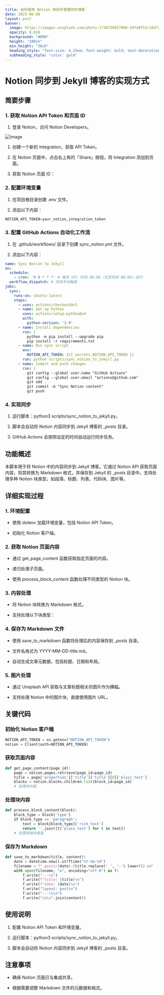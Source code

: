 ```yaml
---
title: 如何使用 Notion 来同步管理你的博客
date: 2025-06-08
layout: post
banner:
  image: https://images.unsplash.com/photo-1730730657060-39fa0f51c16d?crop=entropy&cs=tinysrgb&fit=max&fm=jpg&ixid=M3w2OTIwMzJ8MHwxfHJhbmRvbXx8fHx8fHx8fDE3NDkzODYzOTJ8&ixlib=rb-4.1.0&q=80&w=1080
  opacity: 0.618
  background: "#000"
  height: "100vh"
  min_height: "38vh"
  heading_style: "font-size: 4.25em; font-weight: bold; text-decoration: underline"
  subheading_style: "color: gold"
---
```


# Notion 同步到 Jekyll 博客的实现方式

## 简要步骤

### 1. 获取 Notion API Token 和页面 ID

1. 登录 Notion，访问 Notion Developers。

![image](https://prod-files-secure.s3.us-west-2.amazonaws.com/a7a0cc5a-89b9-4cda-8686-1fba0ca52f40/d19c1afe-dea5-4312-9333-786b0ba83054/image.png?X-Amz-Algorithm=AWS4-HMAC-SHA256&X-Amz-Content-Sha256=UNSIGNED-PAYLOAD&X-Amz-Credential=ASIAZI2LB4663JVD3NQE%2F20250608%2Fus-west-2%2Fs3%2Faws4_request&X-Amz-Date=20250608T123952Z&X-Amz-Expires=3600&X-Amz-Security-Token=IQoJb3JpZ2luX2VjELH%2F%2F%2F%2F%2F%2F%2F%2F%2F%2FwEaCXVzLXdlc3QtMiJGMEQCIH9sP0n3PLdwODqeZSJI9xdqCw1DPTD%2BjV1uJcz%2BQY9EAiA8pOAViuXWndN3RyNg216zb1dS637IEwFDeNhQ9HTBECqIBAiK%2F%2F%2F%2F%2F%2F%2F%2F%2F%2F8BEAAaDDYzNzQyMzE4MzgwNSIMaMcg1IFDN7sq27MNKtwDB27Rc%2FYi6VFvVGl3Rup5%2F%2FSembYajN8eJsvZ0W8%2FskbS8ohpr02yceWkXyp2CC%2BdS28J%2BE8gyG4u93N%2BxLuk96tJoBzGrmU5PxdgdOXW8Vs7uZJUOBggkZXxecQk6Hpwd4GhCrPe0YwBQ9zFM6rWUKrLeJYaf1MccoohLavd53KqyS8iwp5zy8TmAMlpvmOmwF7PAY5o0osE%2BnY2TnhetV0znGeIZewUTEoU0K9B8mknfdbyNF2LjUXyguI19M3hcqOz0JcQ5LAoAgfp0zpYfJy8i%2F4Kpki7MH0oZzFoRWZgGdUwYwE%2BsuYurHOINX%2FvhhJxoadP9vCktbRPLnl4y0ZSlkp2dXPMYJBS5YS5srkv1Z%2FaiasUqB7rwLvwceqPun0ISr194L0cBt3Gs2d4gKLJM7N6Fuj6ulV6WQckeu1810rBeCMkE0pMYV%2B5rhijUa7p3zjRjV9IiOY3l8ws%2BPqgeCdouWOB62BN8bk50QD%2FEBGJz%2FVMlqR7FHlVr%2F23MKHXSajWoQd6N8QO0a47%2FB3%2FzapCFLjwQwFmVh4dQgVFNy1akAAjCm0r3JlQioyTpLWsI2k9UhJNDCN%2FGI7KXZ3vDrVKXNc1LKEpPOjDR%2Fb9%2B%2F1JBGUwCyMLMJMwvKaVwgY6pgF%2F1oqLsP9QUfdliOr%2FvmxhnGwTy7UWHmnVByzw4%2FkQiZDteVHMgWd526kHj8542KlkUbbASCsJDa9ufvrmhd2IZK%2FkwC9yeU0oZhUDCuJAGOQDIl7vurg7w8npJLrqzmHoiH5mug48fWOCXXd1rN6Ch9srE6PURFx39m0xuWeLv1Ss%2Fqx6KEie3VYYQ%2FMDADzhy%2BKc7dIlzBa96hxt4UB409opwWro&X-Amz-Signature=c87954fb7c981f62f72179d0ee513fafa0eedbf8d2041c59f708baafc4dccaef&X-Amz-SignedHeaders=host&x-id=GetObject)

1. 创建一个新的 Integration，获取 API Token。

1. 在 Notion 页面中，点击右上角的「Share」按钮，将 Integration 添加到页面。

1. 获取 Notion 页面 ID：


### 2. 配置环境变量

1. 在项目根目录创建 .env 文件。

1. 添加以下内容：

```javascript
NOTION_API_TOKEN=your_notion_integration_token
```

### 3. 配置 GitHub Actions 自动化工作流

1. 在 .github/workflows/ 目录下创建 sync_notion.yml 文件。

1. 添加以下内容：

```yaml
name: Sync Notion to Jekyll
on:
  schedule:
    - cron: '0 0 * * *' # 每天 UTC 时间 00:00（北京时间 08:00）运行
  workflow_dispatch: # 支持手动触发
jobs:
  sync:
    runs-on: ubuntu-latest
    steps:
      - uses: actions/checkout@v3
      - name: Set up Python
        uses: actions/setup-python@v4
        with:
          python-version: '3.9'
      - name: Install dependencies
        run: |
          python -m pip install --upgrade pip
          pip install -r requirements.txt
      - name: Run sync script
        env:
          NOTION_API_TOKEN: ${{ secrets.NOTION_API_TOKEN }}
        run: python scripts/sync_notion_to_jekyll.py
      - name: Commit and push changes
        run: |
          git config --global user.name "GitHub Actions"
          git config --global user.email "actions@github.com"
          git add .
          git commit -m "Sync Notion content"
          git push
```

### 4. 实现同步

1. 运行脚本：python3 scripts/sync_notion_to_jekyll.py。

1. 脚本会自动将 Notion 内容同步到 Jekyll 博客的 _posts 目录。

1. GitHub Actions 会按照设定的时间自动运行同步任务。

## 功能概述

本脚本用于将 Notion 中的内容同步到 Jekyll 博客。它通过 Notion API 获取页面内容，将其转换为 Markdown 格式，并保存到 Jekyll 的 _posts 目录中。支持处理多种 Notion 块类型，如段落、标题、列表、代码块、图片等。

## 详细实现过程

### 1. 环境配置

- 使用 dotenv 加载环境变量，包括 Notion API Token。

- 初始化 Notion 客户端。

### 2. 获取 Notion 页面内容

- 通过 get_page_content 函数获取指定页面的内容。

- 递归处理子页面。

- 使用 process_block_content 函数处理不同类型的 Notion 块。

### 3. 内容处理

- 将 Notion 块转换为 Markdown 格式。

- 支持处理以下块类型：


### 4. 保存为 Markdown 文件

- 使用 save_to_markdown 函数将处理后的内容保存到 _posts 目录。

- 文件名格式为 YYYY-MM-DD-title.md。

- 自动生成文章元数据，包括标题、日期和布局。

### 5. 图片处理

- 通过 Unsplash API 获取与文章标题相关的图片作为横幅。

- 支持处理 Notion 中的图片块，直接使用图片 URL。

## 关键代码

### 初始化 Notion 客户端

```python
NOTION_API_TOKEN = os.getenv("NOTION_API_TOKEN")
notion = Client(auth=NOTION_API_TOKEN)
```

### 获取页面内容

```python
def get_page_content(page_id):
    page = notion.pages.retrieve(page_id=page_id)
    title = page['properties']['title']['title'][0]['plain_text']
    blocks = notion.blocks.children.list(block_id=page_id)
    # 处理块内容
```

### 处理块内容

```python
def process_block_content(block):
    block_type = block['type']
    if block_type == 'paragraph':
        text = block[block_type]['rich_text']
        return ''.join([t['plain_text'] for t in text])
    # 处理其他块类型
```

### 保存为 Markdown

```python
def save_to_markdown(title, content):
    date = datetime.now().strftime("%Y-%m-%d")
    filename = f"_posts/{date}-{title.replace(' ', '-').lower()}.md"
    with open(filename, "w", encoding="utf-8") as f:
        f.write("---\n")
        f.write(f"title: {title}\n")
        f.write(f"date: {date}\n")
        f.write("layout: post\n")
        f.write("---\n\n")
        f.write("\n\n".join(content))
```

## 使用说明

1. 配置 Notion API Token 和环境变量。

1. 运行脚本：python3 scripts/sync_notion_to_jekyll.py。

1. 脚本会自动将 Notion 内容同步到 Jekyll 博客的 _posts 目录。

## 注意事项

- 确保 Notion 页面已与集成共享。

- 根据需要调整 Markdown 文件的元数据和格式。
